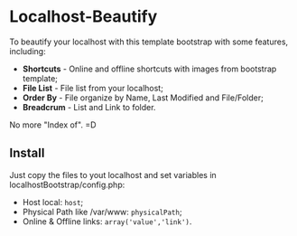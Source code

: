 Localhost-Beautify
==================

To beautify your localhost with this template bootstrap with some features, including:
* **Shortcuts** - Online and offline shortcuts with images from bootstrap template;
* **File List** - File list from your localhost;
* **Order By** - File organize by Name, Last Modified and File/Folder;
* **Breadcrum** - List and Link to folder.

No more "Index of". =D

## Install
Just copy the files to yout localhost and set variables in localhostBootstrap/config.php:

* Host local: `host`;
* Physical Path like /var/www: `physicalPath`;
* Online & Offline links: `array('value','link')`.
